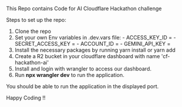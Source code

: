 This Repo contains Code for AI Cloudflare Hackathon challenge 

Steps to set up the repo:
  1. Clone the repo
  2. Set your own Env variables in .dev.vars file:
    - ACCESS_KEY_ID = 
    - SECRET_ACCESS_KEY = 
    - ACCOUNT_ID = 
    - GEMINI_API_KEY = 
  3. Install the necessary packages by running yarn install or yarn add <package-name>
  4. Create a R2 bucket in your cloudflare dashboard with name 'cf-hackathon-ai'
  5. Install and login with wrangler to access our dashboard.
  6. Run **npx wrangler dev** to run the application.

You should be able to run the application in the displayed port.

Happy Coding !!
